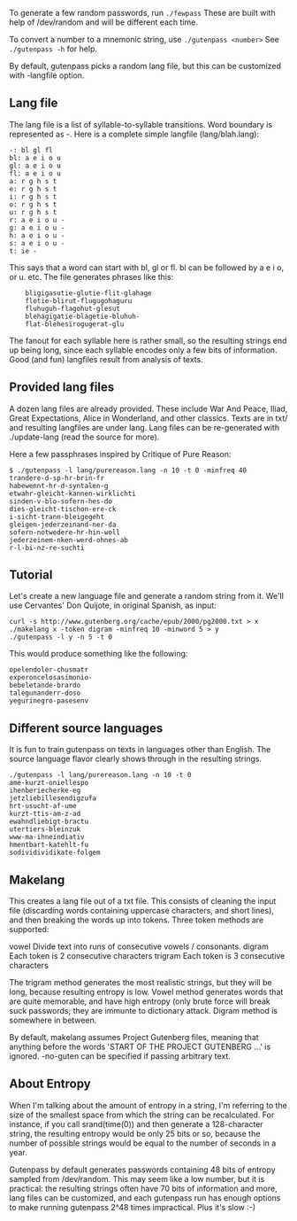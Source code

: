 To generate a few random passwords, run `./fewpass`
These are built with help of /dev/random and will be different
each time.

To convert a number to a mnemonic string, use `./gutenpass <number>`
See `./gutenpass -h` for help.

By default, gutenpass picks a random lang file, but this can be customized
with -langfile option.

## Lang file
The lang file is a list of syllable-to-syllable transitions.
Word boundary is represented as -.
Here is a complete simple langfile (lang/blah.lang):
~~~
-: bl gl fl
bl: a e i o u
gl: a e i o u
fl: a e i o u
a: r g h s t
e: r g h s t 
i: r g h s t 
o: r g h s t 
u: r g h s t 
r: a e i o u -
g: a e i o u -
h: a e i o u -
s: a e i o u -
t: ie -
~~~

This says that a word can start with bl, gl or fl.
bl can be followed by a e i o, or u. etc.
The file generates phrases like this:
~~~
    bligigasutie-glutie-flit-glahage
    flotie-blirut-flugugohaguru
    fluhuguh-flagohut-glesut
    blehagigatie-blagetie-bluhuh-
    flat-blehesirogugerat-glu
~~~
The fanout for each syllable here is rather small, so the resulting
strings end up being long, since each syllable encodes only a few bits of information.
Good (and fun) langfiles result from analysis of texts.

## Provided lang files
A dozen lang files are already provided. These include War And Peace,
Iliad, Great Expectations, Alice in Wonderland,
and other classics. Texts are in txt/ and resulting langfiles are under lang.
Lang files can be re-generated with ./update-lang (read the source for more).

Here a few passphrases inspired by Critique of Pure Reason:
~~~
$ ./gutenpass -l lang/purereason.lang -n 10 -t 0 -minfreq 40
trandere-d-sp-hr-brin-fr
habewennt-hr-d-syntalen-g
etwahr-gleicht-kannen-wirklichti
sinden-v-blo-sofern-hes-do
dies-gleicht-tischon-ere-ck
i-sicht-trann-bleigegeht
gleigen-jederzeinand-ner-da
sofern-notwedere-hr-hin-woll
jederzeinem-nken-werd-ohnes-ab
r-l-bi-nz-re-suchti
~~~

## Tutorial
Let's create a new language file and generate a random string from it.
We'll use Cervantes' Don Quijote, in original Spanish, as input:
~~~
curl -s http://www.gutenberg.org/cache/epub/2000/pg2000.txt > x
./makelang x -token digram -minfreq 10 -minword 5 > y
./gutenpass -l y -n 5 -t 0
~~~
This would produce something like the following:
~~~
opelendoler-chusmatr
experoncelosasimonio-
bebeletande-brardo
talegunanderr-doso
yegurinegro-pasesenv
~~~

## Different source languages
It is fun to train gutenpass on texts in languages other than English.
The source language flavor clearly shows through in the resulting strings.
~~~
./gutenpass -l lang/purereason.lang -n 10 -t 0
ame-kurzt-oniellespo
ihenberiecherke-eg
jetzliebillesendigzufa
hrt-usucht-af-ume
kurzt-ttis-am-z-ad
ewahndliebigt-bractu
utertiers-bleinzuk
www-ma-ihneindiativ
hmentbart-katehlt-fu
sodividividikate-folgem
~~~

## Makelang
This creates a lang file out of a txt file. 
This consists of cleaning the input file (discarding words containing
uppercase characters, and short lines), and then breaking the words
up into tokens. Three token methods are supported:

vowel    Divide text into runs of consecutive vowels / consonants.
digram   Each token is 2 consecutive characters
trigram  Each token is 3 consecutive characters

The trigram method generates the most realistic strings, but they will 
be long, because resulting entropy is low. Vowel method generates words that
are quite memorable, and have high entropy (only brute force will break
suck passwords; they are immunte to dictionary attack.
Digram method is somewhere in between.

By default, makelang assumes Project Gutenberg files,
meaning that anything before the words 'START OF THE PROJECT GUTENBERG ...'
is ignored. -no-guten can be specified if passing arbitrary text.

## About Entropy
When I'm talking about the amount of entropy in a string, I'm referring
to the size of the smallest space from which the string can be recalculated.
For instance, if you call srand(time(0)) and then generate
a 128-character string, the resulting entropy would be only 25 bits or so, because the number
of possible strings would be equal to the number of seconds in a year.

Gutenpass by default generates passwords containing 48 bits of entropy
sampled from /dev/random. This may seem like a low number, but it is
practical: the resulting strings often have 70 bits of information and more, lang files
can be customized, and each gutenpass run has enough options to make
running gutenpass 2^48 times impractical. Plus it's slow :-)

